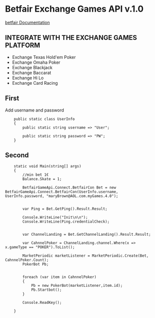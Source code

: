 # Betfair Exchange Games API v.1.0 

[betfair Documentation](https://developer.betfair.com/en/games-api/)

## INTEGRATE WITH THE EXCHANGE GAMES PLATFORM

* Exchange Texas Hold'em Poker
* Exchange Omaha Poker
* Exchange Blackjack
* Exchange Baccarat
* Exchange Hi Lo
* Exchange Card Racing



## First
  Add username and password 

        public static class UserInfo
        {
            public static string username => "User";

            public static string password => "PW";
        }

## Second

        static void Main(string[] args)
        {
            //min bet 1€
            Balance.Skate = 1;

            BetfairGameApi.Connect.BetfairCon Bet = new BetfairGameApi.Connect.BetfairCon(UserInfo.username, UserInfo.password, "maryBrown@AOL.com.myGames.4.0");


            var Ping = Bet.GetPing().Result.Result;

            Console.WriteLine("Init\n\n");
            Console.WriteLine(Ping.credentialCheck);
      

            var ChannelLanding = Bet.GetChannelLanding().Result.Result;

            var CahnnelPoker = ChannelLanding.channel.Where(x => x.gameType == "POKER").ToList();

            MarketPeriodic marketListener = MarketPeriodic.Create(Bet, CahnnelPoker.Count);
            PokerBot Pb;


            foreach (var item in CahnnelPoker)
            {
                Pb = new PokerBot(marketListener,item.id);
                Pb.Startbot();                 
            }

            Console.ReadKey();

        }
